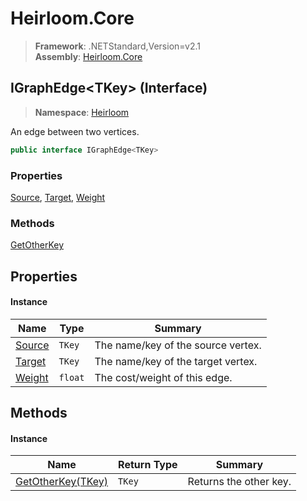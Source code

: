 # Heirloom.Core

> **Framework**: .NETStandard,Version=v2.1  
> **Assembly**: [Heirloom.Core][0]

## IGraphEdge\<TKey> (Interface)

> **Namespace**: [Heirloom][0]

An edge between two vertices.

```cs
public interface IGraphEdge<TKey>
```

### Properties

[Source][1], [Target][2], [Weight][3]

### Methods

[GetOtherKey][4]

## Properties

#### Instance

| Name        | Type    | Summary                            |
|-------------|---------|------------------------------------|
| [Source][1] | `TKey`  | The name/key of the source vertex. |
| [Target][2] | `TKey`  | The name/key of the target vertex. |
| [Weight][3] | `float` | The cost/weight of this edge.      |

## Methods

#### Instance

| Name                   | Return Type | Summary                |
|------------------------|-------------|------------------------|
| [GetOtherKey(TKey)][4] | `TKey`      | Returns the other key. |

[0]: ../../Heirloom.Core.md
[1]: IGraphEdge[TKey]/Source.md
[2]: IGraphEdge[TKey]/Target.md
[3]: IGraphEdge[TKey]/Weight.md
[4]: IGraphEdge[TKey]/GetOtherKey.md

